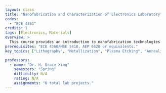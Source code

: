 ```yaml
---
layout: class
title: "Nanofabrication and Characterization of Electronics Laboratory"
codes:
  - "ECE 4361"
credits: 1
tags: [Electronics, Materials]
overview: >
  This course provides an introduction to nanofabrication technologies with emphasis on Si-based integrated circuits manufacturing as well as modern electronics based on GaN, 2D materials etc. The lab, primarily taught in the Cornell Teaching Cleanroom, includes basic fabrication steps of lithography, metallization, plasma etching and annealing. A series of devices will be fabricated: solar cells, MOS capacitors and transistors, 2D transistors, GaN HEMTs and LEDs.
prerequisites: "ECE 4360/MSE 5410, AEP 6620 or equivalents."
key_topics: ["Lithography", "Metallization", "Plasma Etching", "Annealing"]

professors:
  - name: "Dr. H. Grace Xing"
    semesters: "Spring"
    difficulty: N/A
    rating: N/A
    assignments: "6 total lab projects."
---
```

